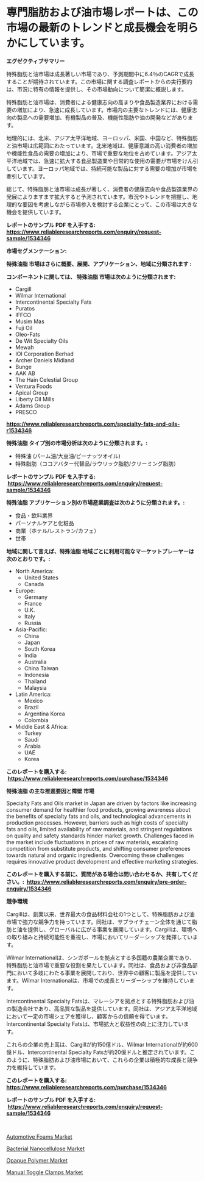 <p><h1>専門脂肪および油市場レポートは、この市場の最新のトレンドと成長機会を明らかにしています。</h1></p><p><strong>エグゼクティブサマリー</strong></p>
<p><p>特殊脂肪と油市場は成長著しい市場であり、予測期間中に6.4％のCAGRで成長することが期待されています。この市場に関する調査レポートからの実行要約は、市況に特有の情報を提供し、その市場動向について簡潔に概説します。</p><p>特殊脂肪と油市場は、消費者による健康志向の高まりや食品製造業界における需要の増加により、急速に成長しています。市場内の主要なトレンドには、健康志向の製品への需要増加、有機製品の普及、機能性脂肪や油の開発などがあります。</p><p>地理的には、北米、アジア太平洋地域、ヨーロッパ、米国、中国など、特殊脂肪と油市場は広範囲にわたっています。北米地域は、健康意識の高い消費者の増加や機能性食品の需要の増加により、市場で重要な地位を占めています。アジア太平洋地域では、急速に拡大する食品製造業や日常的な使用の需要が市場をけん引しています。ヨーロッパ地域では、持続可能な製品に対する需要の増加が市場を牽引しています。</p><p>総じて、特殊脂肪と油市場は成長が著しく、消費者の健康志向や食品製造業界の発展によりますます拡大すると予測されています。市況やトレンドを把握し、地理的な要因を考慮しながら市場参入を検討する企業にとって、この市場は大きな機会を提供しています。</p></p>
<p><strong>レポートのサンプル PDF を入手する: <a href="https://www.reliableresearchreports.com/enquiry/request-sample/1534346">https://www.reliableresearchreports.com/enquiry/request-sample/1534346</a></strong></p>
<p><strong>市場セグメンテーション:</strong></p>
<p><strong> 特殊油脂 市場はさらに概要、展開、アプリケーション、地域に分類されます :</strong></p>
<p><strong>コンポーネントに関しては、 特殊油脂 市場は次のように分類されます: &nbsp;</strong></p>
<p><ul><li>Cargill</li><li>Wilmar International</li><li>Intercontinental Specialty Fats</li><li>Puratos</li><li>IFFCO</li><li>Musim Mas</li><li>Fuji Oil</li><li>Oleo-Fats</li><li>De Wit Specialty Oils</li><li>Mewah</li><li>IOI Corporation Berhad</li><li>Archer Daniels Midland</li><li>Bunge</li><li>AAK AB</li><li>The Hain Celestial Group</li><li>Ventura Foods</li><li>Apical Group</li><li>Liberty Oil Mills</li><li>Adams Group</li><li>PRESCO</li></ul></p>
<p><strong><a href="https://www.reliableresearchreports.com/specialty-fats-and-oils-r1534346">https://www.reliableresearchreports.com/specialty-fats-and-oils-r1534346</a></strong></p>
<p><strong> 特殊油脂 タイプ別の市場分析は次のように分類されます。:</strong></p>
<p><ul><li>特殊油 (パーム油/大豆油/ピーナッツオイル)</li><li>特殊脂肪（ココアバター代替品/ラウリック脂肪/クリーミング脂肪）</li></ul></p>
<p><strong>レポートのサンプル PDF を入手する: &nbsp;<a href="https://www.reliableresearchreports.com/enquiry/request-sample/1534346">https://www.reliableresearchreports.com/enquiry/request-sample/1534346</a></strong></p>
<p><strong> 特殊油脂 アプリケーション別の市場産業調査は次のように分類されます。:</strong></p>
<p><ul><li>食品・飲料業界</li><li>パーソナルケアと化粧品</li><li>商業（ホテル/レストラン/カフェ）</li><li>世帯</li></ul></p>
<p><strong>地域に関して言えば、特殊油脂 地域ごとに利用可能なマーケットプレーヤーは次のとおりです。:</strong></p>
<p><ul>
    <li>
        North America:
        <ul>
            <li>United States</li>
            <li>Canada</li>
        </ul>
    </li>
    <li>
        Europe:
        <ul>
            <li>Germany</li>
            <li>France</li>
            <li>U.K.</li>
            <li>Italy</li>
            <li>Russia</li>
        </ul>
    </li>
    <li>
        Asia-Pacific:
        <ul>
            <li>China</li>
            <li>Japan</li>
            <li>South Korea</li>
            <li>India</li>
            <li>Australia</li>
            <li>China Taiwan</li>
            <li>Indonesia</li>
            <li>Thailand</li>
            <li>Malaysia</li>
        </ul>
    </li>
    <li>
        Latin America:
        <ul>
            <li>Mexico</li>
            <li>Brazil</li>
            <li>Argentina Korea</li>
            <li>Colombia</li>
        </ul>
    </li>
    <li>
        Middle East & Africa:
        <ul>
            <li>Turkey</li>
            <li>Saudi</li>
            <li>Arabia</li>
            <li>UAE</li>
            <li>Korea</li>
        </ul>
    </li>
    </ul></p>
<p><strong>このレポートを購入する: &nbsp;<a href="https://www.reliableresearchreports.com/purchase/1534346">https://www.reliableresearchreports.com/purchase/1534346</a></strong></p>
<p><strong>特殊油脂 の主な推進要因と障壁 市場</strong></p>
<p><p>Specialty Fats and Oils market in Japan are driven by factors like increasing consumer demand for healthier food products, growing awareness about the benefits of specialty fats and oils, and technological advancements in production processes. However, barriers such as high costs of specialty fats and oils, limited availability of raw materials, and stringent regulations on quality and safety standards hinder market growth. Challenges faced in the market include fluctuations in prices of raw materials, escalating competition from substitute products, and shifting consumer preferences towards natural and organic ingredients. Overcoming these challenges requires innovative product development and effective marketing strategies.</p></p>
<p><strong>このレポートを購入する前に、質問がある場合は問い合わせるか、共有してください。:&nbsp; <a href="https://www.reliableresearchreports.com/enquiry/pre-order-enquiry/1534346">https://www.reliableresearchreports.com/enquiry/pre-order-enquiry/1534346</a></strong></p>
<p><strong>競争環境</strong></p>
<p><p>Cargillは、創業以来、世界最大の食品材料会社の1つとして、特殊脂肪および油市場で強力な競争力を持っています。同社は、サプライチェーン全体を通じて脂肪と油を提供し、グローバルに広がる事業を展開しています。Cargillは、環境への取り組みと持続可能性を重視し、市場においてリーダーシップを発揮しています。</p><p>Wilmar Internationalは、シンガポールを拠点とする多国籍の農業企業であり、特殊脂肪と油市場で重要な役割を果たしています。同社は、食品および非食品部門において多岐にわたる事業を展開しており、世界中の顧客に製品を提供しています。Wilmar Internationalは、市場での成長とリーダーシップを維持しています。</p><p>Intercontinental Specialty Fatsは、マレーシアを拠点とする特殊脂肪および油の製造会社であり、高品質な製品を提供しています。同社は、アジア太平洋地域において一定の市場シェアを獲得し、顧客からの信頼を得ています。Intercontinental Specialty Fatsは、市場拡大と収益性の向上に注力しています。</p><p>これらの企業の売上高は、Cargillが約150億ドル、Wilmar Internationalが約600億ドル、Intercontinental Specialty Fatsが約20億ドルと推定されています。このように、特殊脂肪および油市場において、これらの企業は積極的な成長と競争力を維持しています。</p></p>
<p><strong>このレポートを購入する: &nbsp; <a href="https://www.reliableresearchreports.com/purchase/1534346">https://www.reliableresearchreports.com/purchase/1534346</a></strong></p>
<p><strong>レポートのサンプル PDF を入手する: &nbsp;<a href="https://www.reliableresearchreports.com/enquiry/request-sample/1534346">https://www.reliableresearchreports.com/enquiry/request-sample/1534346</a></strong><strong></strong></p>
<p>&nbsp;</p>
<p><p><a href="https://issuu.com/reportprime-2/docs/automotive-foams-market-size-2030.pptx">Automotive Foams Market</a></p><p><a href="https://issuu.com/reportprime-2/docs/bacterial-nanocellulose-market-size-2030.pptx">Bacterial Nanocellulose Market</a></p><p><a href="https://sudsy-motorcycle-bbc.notion.site/Opaque-Polymer-Market-Size-and-Growth-Market-Segmentation-Regional-and-Country-Breakdowns-and-Mar-572d819001794e78acab48dedc2ad517">Opaque Polymer Market</a></p><p><a href="https://view.publitas.com/reportprime-1/manual-toggle-clamps-market-size-2024-2031-global-industrial-analysis-key-geographical-regions-market-share-top-key-players-product-types-and-forecast-research-report/">Manual Toggle Clamps Market</a></p></p>